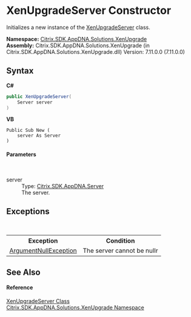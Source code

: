 # XenUpgradeServer Constructor 
 

Initializes a new instance of the <a href="c6cf721d-c224-27bb-68c4-163cbc1a9c8f">XenUpgradeServer</a> class.

**Namespace:**&nbsp;<a href="2805b95f-a335-5d98-deaf-c0312b394eda">Citrix.SDK.AppDNA.Solutions.XenUpgrade</a><br />**Assembly:**&nbsp;Citrix.SDK.AppDNA.Solutions.XenUpgrade (in Citrix.SDK.AppDNA.Solutions.XenUpgrade.dll) Version: 7.11.0.0 (7.11.0.0)

## Syntax

**C#**
```csharp
public XenUpgradeServer(
	Server server
)
```

**VB**
```vbnet
Public Sub New ( 
	server As Server
)
```


#### Parameters
&nbsp;<dl><dt>server</dt><dd>Type: <a href="9526f2d1-4eea-2d1b-5877-370f5ea93fd1">Citrix.SDK.AppDNA.Server</a><br />The server.</dd></dl>

## Exceptions
&nbsp;<table><tr><th>Exception</th><th>Condition</th></tr><tr><td><a href="http://msdn2.microsoft.com/en-us/library/27426hcy" target="_blank">ArgumentNullException</a></td><td>The server cannot be nullr</td></tr></table>

## See Also


#### Reference
<a href="c6cf721d-c224-27bb-68c4-163cbc1a9c8f">XenUpgradeServer Class</a><br /><a href="2805b95f-a335-5d98-deaf-c0312b394eda">Citrix.SDK.AppDNA.Solutions.XenUpgrade Namespace</a><br />